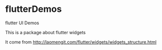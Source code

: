 # flutterDemos
flutter UI Demos

This is a package about flutter widgets

It come from http://laomengit.com/flutter/widgets/widgets_structure.html
